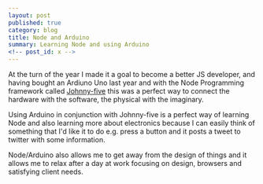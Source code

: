 ```yaml
---
layout: post
published: true
category: blog
title: Node and Arduino
summary: Learning Node and using Arduino
<!-- post_id: x -->
---
```


At the turn of the year I made it a goal to become a better JS developer, and having bought an Ardiuno Uno last year and with the Node Programming framework called [Johnny-five](https://github.com/rwaldron/johnny-five) this was a perfect way to connect the hardware with the software, the physical with the imaginary.

Using Arduino in conjunction with Johnny-five is a perfect way of learning Node and also learning more about electronics because I can easily think of something that I'd like it to do e.g. press a button and it posts a tweet to twitter with some information.

Node/Arduino also allows me to get away from the design of things and it allows me to relax after a day at work focusing on design, browsers and satisfying client needs.